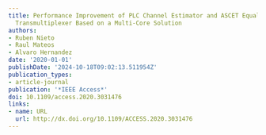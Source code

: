 ```yaml
---
title: Performance Improvement of PLC Channel Estimator and ASCET Equalizer in a FBMC
  Transmultiplexer Based on a Multi-Core Solution
authors:
- Ruben Nieto
- Raul Mateos
- Alvaro Hernandez
date: '2020-01-01'
publishDate: '2024-10-18T09:02:13.511954Z'
publication_types:
- article-journal
publication: '*IEEE Access*'
doi: 10.1109/access.2020.3031476
links:
- name: URL
  url: http://dx.doi.org/10.1109/ACCESS.2020.3031476
---
```

